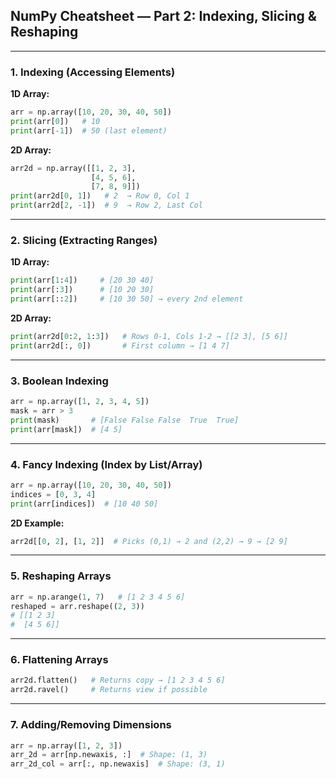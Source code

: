 ## **NumPy Cheatsheet — Part 2: Indexing, Slicing & Reshaping**

---

### **1. Indexing (Accessing Elements)**

**1D Array:**

```python
arr = np.array([10, 20, 30, 40, 50])
print(arr[0])   # 10
print(arr[-1])  # 50 (last element)
```

**2D Array:**

```python
arr2d = np.array([[1, 2, 3],
                  [4, 5, 6],
                  [7, 8, 9]])
print(arr2d[0, 1])   # 2  → Row 0, Col 1
print(arr2d[2, -1])  # 9  → Row 2, Last Col
```

---

### **2. Slicing (Extracting Ranges)**

**1D Array:**

```python
print(arr[1:4])     # [20 30 40]
print(arr[:3])      # [10 20 30]
print(arr[::2])     # [10 30 50] → every 2nd element
```

**2D Array:**

```python
print(arr2d[0:2, 1:3])   # Rows 0-1, Cols 1-2 → [[2 3], [5 6]]
print(arr2d[:, 0])       # First column → [1 4 7]
```

---

### **3. Boolean Indexing**

```python
arr = np.array([1, 2, 3, 4, 5])
mask = arr > 3
print(mask)       # [False False False  True  True]
print(arr[mask])  # [4 5]
```

---

### **4. Fancy Indexing (Index by List/Array)**

```python
arr = np.array([10, 20, 30, 40, 50])
indices = [0, 3, 4]
print(arr[indices])  # [10 40 50]
```

**2D Example:**

```python
arr2d[[0, 2], [1, 2]]  # Picks (0,1) → 2 and (2,2) → 9 → [2 9]
```

---

### **5. Reshaping Arrays**

```python
arr = np.arange(1, 7)   # [1 2 3 4 5 6]
reshaped = arr.reshape((2, 3))
# [[1 2 3]
#  [4 5 6]]
```

---

### **6. Flattening Arrays**

```python
arr2d.flatten()   # Returns copy → [1 2 3 4 5 6]
arr2d.ravel()     # Returns view if possible
```

---

### **7. Adding/Removing Dimensions**

```python
arr = np.array([1, 2, 3])
arr_2d = arr[np.newaxis, :]  # Shape: (1, 3)
arr_2d_col = arr[:, np.newaxis]  # Shape: (3, 1)
```
